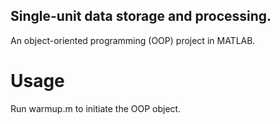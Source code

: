 ## Single-unit data storage and processing.
An object-oriented programming (OOP) project in MATLAB.

# Usage
Run warmup.m to initiate the OOP object.

